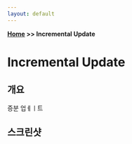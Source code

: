 ```yaml
---
layout: default
---
```


**[Home](https://planepaper.github.io/ko/) >> Incremental Update**

# Incremental Update

## 개요
증분 업ㅔㅣ트

## 스크린샷
